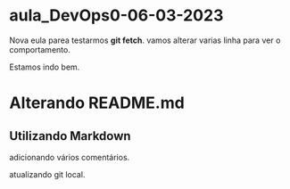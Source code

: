 # aula_DevOps0-06-03-2023
Nova eula parea testarmos **git fetch**.
vamos alterar varias linha para ver o comportamento.





Estamos indo bem.


# Alterando README.md

## Utilizando Markdown

adicionando vários comentários.

atualizando git local.
